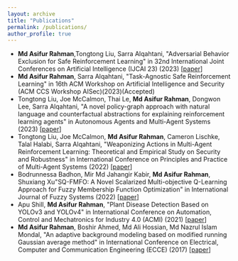 ```yaml
---
layout: archive
title: "Publications"
permalink: /publications/
author_profile: true
---
```

- **Md Asifur Rahman**,Tongtong Liu, Sarra Alqahtani, "Adversarial Behavior Exclusion for Safe Reinforcement Learning" in 32nd International Joint Conferences on Artificial Intelligence (IJCAI 23) (2023) [[paper](https://www.ijcai.org/proceedings/2023/54)]
- **Md Asifur Rahman**, Sarra Alqahtani, "Task-Agnostic Safe Reinforcement Learning" in 16th ACM Workshop on Artificial Intelligence and Security (ACM CCS Workshop AISec)(2023)(Accepted)
- Tongtong Liu, Joe McCalmon, Thai Le, **Md Asifur Rahman**, Dongwon Lee, Sarra Alqahtani, "A novel policy-graph approach with natural language and counterfactual abstractions for explaining reinforcement learning agents" in Autonomous Agents and Multi-Agent Systems (2023) [[paper](https://link.springer.com/article/10.1007/s10458-023-09615-8)]
- Tongtong Liu, Joe McCalmon, **Md Asifur Rahman**, Cameron Lischke, Talal Halabi, Sarra Alqahtani, "Weaponizing Actions in Multi-Agent Reinforcement Learning: Theoretical and Empirical Study on Security and Robustness" in International Conference on Principles and Practice of Multi-Agent Systems (2022) [[paper](https://link.springer.com/chapter/10.1007/978-3-031-21203-1_21)]
- Bodrunnessa Badhon, Mir Md Jahangir Kabir, **Md Asifur Rahman**, Shuxiang Xu"SQ-FMFO: A Novel Scalarized Multi-objective Q-Learning Approach for Fuzzy Membership Function Optimization" in International Journal of Fuzzy Systems (2022) [[paper](https://link.springer.com/article/10.1007/s40815-022-01381-1)]
- Apu Shill, **Md Asifur Rahman**, "Plant Disease Detection Based on YOLOv3 and YOLOv4" in International Conference on Automation, Control and Mechatronics for Industry 4.0 (ACMI) (2021) [[paper](https://ieeexplore.ieee.org/abstract/document/9528179)]
- **Md Asifur Rahman**, Boshir Ahmed, Md Ali Hossian, Md Nazrul Islam Mondal, "An adaptive background modeling based on modified running Gaussian average method" in International Conference on Electrical, Computer and Communication Engineering (ECCE) (2017) [[paper](https://ieeexplore.ieee.org/abstract/document/7912961)]
